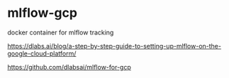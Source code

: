# mlflow-gcp
docker container for mlflow tracking


https://dlabs.ai/blog/a-step-by-step-guide-to-setting-up-mlflow-on-the-google-cloud-platform/

https://github.com/dlabsai/mlflow-for-gcp
